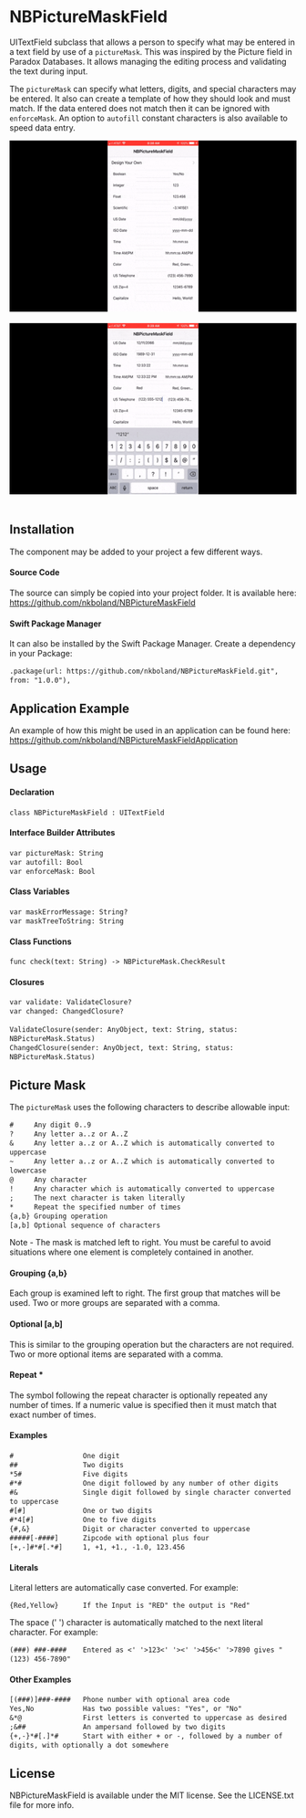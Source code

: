 # NBPictureMaskField

UITextField subclass that allows a person to specify what may be entered in a text field by use of a `pictureMask`.
This was inspired by the Picture field in Paradox Databases.
It allows managing the editing process and validating the text during input.

The `pictureMask` can specify what letters, digits, and special characters may be entered.
It also can create a template of how they should look and must match.
If the data entered does not match then it can be ignored with `enforceMask`.
An option to `autofill` constant characters is also available to speed data entry.

<a href="https://github.com/nkboland/NBPictureMaskField">
<img src="https://github.com/nkboland/blobs/blob/master/nbpicturemaskfield/gifs/screen1.gif" height="300" /></a>
<br><br/>

<a href="https://github.com/nkboland/NBPictureMaskField">
<img src="https://github.com/nkboland/blobs/blob/master/nbpicturemaskfield/gifs/screen2.gif" height="300" /></a>
<br><br/>

## Installation

The component may be added to your project a few different ways.

#### Source Code

The source can simply be copied into your project folder.
It is available here: https://github.com/nkboland/NBPictureMaskField

#### Swift Package Manager

It can also be installed by the Swift Package Manager.
Create a dependency in your Package:

    .package(url: https://github.com/nkboland/NBPictureMaskField.git", from: "1.0.0"),

## Application Example

An example of how this might be used in an application can be found here:
https://github.com/nkboland/NBPictureMaskFieldApplication

## Usage

#### Declaration

    class NBPictureMaskField : UITextField

#### Interface Builder Attributes

    var pictureMask: String
    var autofill: Bool
    var enforceMask: Bool

#### Class Variables

    var maskErrorMessage: String?
    var maskTreeToString: String

#### Class Functions

    func check(text: String) -> NBPictureMask.CheckResult

#### Closures

    var validate: ValidateClosure?
    var changed: ChangedClosure?

    ValidateClosure(sender: AnyObject, text: String, status: NBPictureMask.Status)
    ChangedClosure(sender: AnyObject, text: String, status: NBPictureMask.Status)

## Picture Mask

The `pictureMask` uses the following characters to describe allowable input:


    #     Any digit 0..9
    ?     Any letter a..z or A..Z
    &     Any letter a..z or A..Z which is automatically converted to uppercase
    ~     Any letter a..z or A..Z which is automatically converted to lowercase
    @     Any character
    !     Any character which is automatically converted to uppercase
    ;     The next character is taken literally
    *     Repeat the specified number of times
    {a,b} Grouping operation
    [a,b] Optional sequence of characters

Note - The mask is matched left to right.
You must be careful to avoid situations where one element is completely contained in another.

#### Grouping {a,b}

Each group is examined left to right.
The first group that matches will be used.
Two or more groups are separated with a comma.

#### Optional [a,b]

This is similar to the grouping operation but the characters are not required.
Two or more optional items are separated with a comma.

#### Repeat *

The symbol following the repeat character is optionally repeated any number of times.
If a numeric value is specified then it must match that exact number of times.

#### Examples

    #                 One digit
    ##                Two digits
    *5#               Five digits
    #*#               One digit followed by any number of other digits
    #&                Single digit followed by single character converted to uppercase
    #[#]              One or two digits
    #*4[#]            One to five digits
    {#,&}             Digit or character converted to uppercase
    #####[-####]      Zipcode with optional plus four
    [+,-]#*#[.*#]     1, +1, +1., -1.0, 123.456

#### Literals

Literal letters are automatically case converted.
For example:

    {Red,Yellow}      If the Input is "RED" the output is "Red"

The space (' ') character is automatically matched to the next literal character.
For example:

    (###) ###-####    Entered as <' '>123<' '><' '>456<' '>7890 gives "(123) 456-7890"

#### Other Examples

    [(###)]###-####   Phone number with optional area code
    Yes,No            Has two possible values: "Yes", or "No"
    &*@               First letters is converted to uppercase as desired
    ;&##              An ampersand followed by two digits
    {+,-}*#[.]*#      Start with either + or -, followed by a number of digits, with optionally a dot somewhere

## License
NBPictureMaskField is available under the MIT license.
See the LICENSE.txt file for more info.

